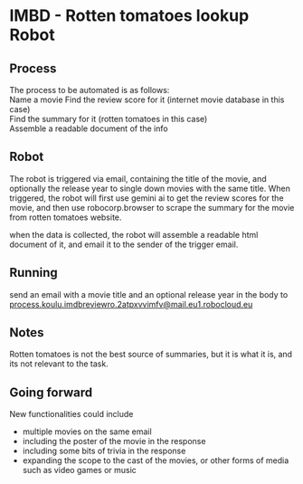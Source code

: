# IMBD - Rotten tomatoes lookup Robot

## Process
The process to be automated is as follows:  
Name a movie 
Find the review score for it (internet movie database in this case)  
Find the summary for it (rotten tomatoes in this case)  
Assemble a readable document of the info

## Robot
The robot is triggered via email, containing the title of the movie, and optionally the release year to single down movies with the same title. When triggered, the robot will first use gemini ai to get the review scores for the movie, and then use robocorp.browser to scrape the summary for the movie from rotten tomatoes website.

when the data is collected, the robot will assemble a readable html document of it, and email it to the sender of the trigger email.


## Running
send an email with a movie title and an optional release year in the body to  
process.koulu.imdbreviewro.2atpxvvimfv@mail.eu1.robocloud.eu

## Notes
Rotten tomatoes is not the best source of summaries, but it is what it is, and its not relevant to the task.


## Going forward
New functionalities could include
- multiple movies on the same email
- including the poster of the movie in the response
- including some bits of trivia in the response
- expanding the scope to the cast of the movies, or other forms of media such as video games or music